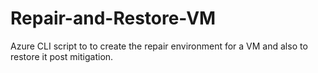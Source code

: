 # Repair-and-Restore-VM
Azure CLI script to to create the repair environment for a VM and also to restore it post mitigation.
